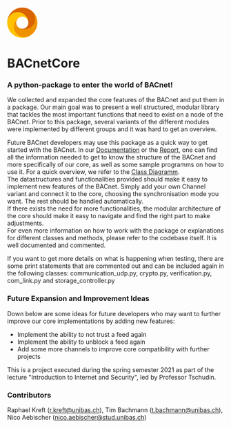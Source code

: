![Logo](Documents/logo.png "Logo")
# BACnetCore
### A python-package to enter the world of BACnet!
  
  
We collected and expanded the core features of the BACnet and put them in a package. Our main goal was to present a
well structured, modular library that tackles the most important functions that need to exist on a node of the BACnet.
Prior to this package, several variants of the different modules were implemented by different groups and it was hard
to get an overview.  

Future BACnet developers may use this package as a quick way to get started with the BACnet. In our 
[Documentation](Documents/BACnet-Core-Documentation.pdf) or the [Report](Documents/BACnet-Core-Report.pdf), one can find
all the information needed to get to know the structure of the BACnet and more specifically of our core, as well as
some sample programms on how to use it. For a quick overview, we refer to the [Class Diagramm](Documents/libStructure/BACnetCore_classDiagram.pdf).  
The datastructures and functionalities provided should make it easy to implement new features of the BACnet. Simply add
your own Channel variant and connect it to the core, choosing the synchronisation mode you want. The rest should be handled
automatically.  
If there exists the need for more functionalities, the modular architecture of the core should make it easy to navigate
and find the right part to make adjustments.  
For even more information on how to work with the package or explanations for different classes and methods, please refer
to the codebase itself. It is well documented and commented.

If you want to get more details on what is happening when testing, there are some print statements that are commented
out and can be included again in the following classes: communication_udp.py, crypto.py, verification.py, com_link.py and
storage_controller.py



### Future Expansion and Improvement Ideas

Down below are some ideas for future developers who may want to further improve our core implementations by adding new
features:
- Implement the ability to not trust a feed again
- Implement the ability to unblock a feed again
- Add some more channels to improve core compatibility with further projects



This is a project executed during the spring semester 2021 as part of the lecture "Introduction to Internet and Security", 
led by Professor Tschudin.  

### Contributors
Raphael Kreft (r.kreft@unibas.ch), Tim Bachmann (t.bachmann@unibas.ch), Nico Aebischer (nico.aebischer@stud.unibas.ch)

